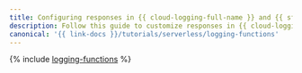 ```yaml
---
title: Configuring responses in {{ cloud-logging-full-name }} and {{ sf-full-name }}
description: Follow this guide to customize responses in {{ cloud-logging-name }} and {{ sf-name }}.
canonical: '{{ link-docs }}/tutorials/serverless/logging-functions'
---
```


{% include [logging-functions](../../_tutorials/serverless/logging-functions.md) %}